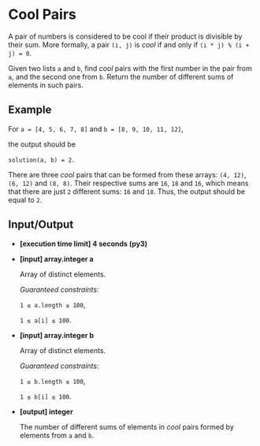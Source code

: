 # Cool Pairs

A pair of numbers is considered to be cool if their product is divisible by their sum. More formally, a pair `(i, j)` is *cool* if and only if `(i * j) % (i + j) = 0`.

Given two lists `a` and `b`, find *cool* pairs with the first number in the pair from `a`, and the second one from `b`. Return the number of different sums of elements in such pairs.

## Example

For `a = [4, 5, 6, 7, 8]` and `b = [8, 9, 10, 11, 12]`,

the output should be

`solution(a, b) = 2`.

There are three *cool* pairs that can be formed from these arrays: `(4, 12)`, `(6, 12)` and `(8, 8)`. Their respective sums are `16`, `18` and `16`, which means that there are just `2` different sums: `16` and `18`. Thus, the output should be equal to `2`.

## Input/Output

- **[execution time limit] 4 seconds (py3)**

- **[input] array.integer a**

	Array of distinct elements.

	*Guaranteed constraints:*

	`1 ≤ a.length ≤ 100`,

	`1 ≤ a[i] ≤ 100`.

- **[input] array.integer b**

	Array of distinct elements.

	*Guaranteed constraints:*

	`1 ≤ b.length ≤ 100`,

	`1 ≤ b[i] ≤ 100`.

- **[output] integer**

	The number of different sums of elements in *cool* pairs formed by elements from `a` and `b`.
